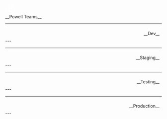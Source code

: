 <svg xmlns="http://www.w3.org/2000/svg" width="32" height="32" viewBox="0 0 32 32">
    <g id="Groupe_1351" data-name="Groupe 1351" transform="translate(-239.068 -90.335)">
        <path id="Tracé_2760" data-name="Tracé 2760" d="M287.436,118.854h-5.691v-6.671h-3.309v11.841c0,7.753,3.968,8.911,6.333,8.911h2.667v-3.306h-2.667a2.288,2.288,0,0,1-2.284-1.385c-.364-.715-.6-4.927-.694-6.15h5.644Z" transform="translate(-27.868 -16.224)" fill="#fff"></path>
        <g id="Groupe_1350" data-name="Groupe 1350" transform="translate(239.068 90.335)">
            <path id="Tracé_2761" data-name="Tracé 2761" d="M269.5,99.439a4.773,4.773,0,0,0-6.411-6.938,15.988,15.988,0,1,0,6.411,6.938Zm-3.713-6.278a3.272,3.272,0,1,1-1.287.263A3.282,3.282,0,0,1,265.791,93.161Zm-10.722,27.675a14.5,14.5,0,1,1,6.9-27.253,4.768,4.768,0,0,0,6.36,6.895,14.493,14.493,0,0,1-13.261,20.358Z" transform="translate(-239.068 -90.335)" fill="#fff"></path>
        </g>
    </g>
</svg></br>
__Powell Teams__

---
<div style="padding:7.5px;text-align: right">__Dev__</div>
---

---
<div style="padding:7.5px;text-align: right">__Staging__</div>
---
   
---
<div style="padding:7.5px;text-align: right">__Testing__</div>
---

---
<div style="padding:7.5px;text-align: right">__Production__</div>
---
